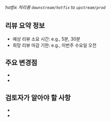 ###### hotfix 처리용 `downstream/hotfix` to `upstream/prod`

## 리뷰 요약 정보

- 예상 리뷰 소요 시간: e.g., 5분, 30분
- 희망 리뷰 마감 기한: e.g., 이번주 수요일 오전

## 주요 변경점

-
-


## 검토자가 알아야 할 사항

-
-

